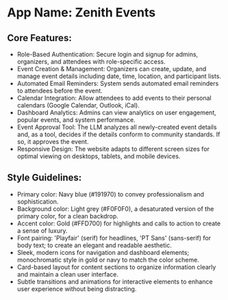 # **App Name**: Zenith Events

## Core Features:

- Role-Based Authentication: Secure login and signup for admins, organizers, and attendees with role-specific access.
- Event Creation & Management: Organizers can create, update, and manage event details including date, time, location, and participant lists.
- Automated Email Reminders: System sends automated email reminders to attendees before the event.
- Calendar Integration: Allow attendees to add events to their personal calendars (Google Calendar, Outlook, iCal).
- Dashboard Analytics: Admins can view analytics on user engagement, popular events, and system performance.
- Event Approval Tool: The LLM analyzes all newly-created event details and, as a tool, decides if the details conform to community standards. If so, it approves the event.
- Responsive Design: The website adapts to different screen sizes for optimal viewing on desktops, tablets, and mobile devices.

## Style Guidelines:

- Primary color: Navy blue (#191970) to convey professionalism and sophistication.
- Background color: Light grey (#F0F0F0), a desaturated version of the primary color, for a clean backdrop.
- Accent color: Gold (#FFD700) for highlights and calls to action to create a sense of luxury.
- Font pairing: 'Playfair' (serif) for headlines, 'PT Sans' (sans-serif) for body text; to create an elegant and readable aesthetic.
- Sleek, modern icons for navigation and dashboard elements; monochromatic style in gold or navy to match the color scheme.
- Card-based layout for content sections to organize information clearly and maintain a clean user interface.
- Subtle transitions and animations for interactive elements to enhance user experience without being distracting.